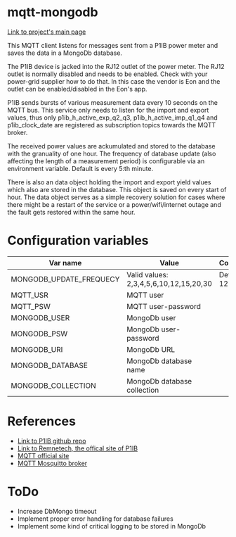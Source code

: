 # mqtt-mongodb
[Link to project's main page](https://github.com/Nordblom72/SolarAndPwrOverview)<br/>

This MQTT client listens for messages sent from a P1IB power meter and saves the data in a MongoDb database.<br/>

The P1IB device is jacked into the RJ12 outlet of the power meter. The RJ12 outlet is normally disabled and needs to be enabled. Check with your power-grid supplier how to do that. In this case the vendor is Eon and the outlet can be enabled/disabled in the Eon's app.<br/>

P1IB sends bursts of various measurement data every 10 seconds on the MQTT bus. This service only needs to listen for the import and export values, thus only p1ib_h_active_exp_q2_q3, p1ib_h_active_imp_q1_q4 and p1ib_clock_date are registered as subscription topics towards the MQTT broker.

The received power values are ackumulated and stored to the database with the granuality of one hour. The frequency of database update (also affecting the length of a measurement period) is configurable via an environment variable. Default is every 5:th minute. <br/>

There is also an data object holding the import and export yield values which also are stored in the database. This object is saved on every start of hour. The data object serves as a simple recovery solution for cases where there might be a restart of the service or a power/wifi/internet outage and the fault gets restored within the same hour.

# Configuration variables
| Var name| Value | Comment
| --------------|-----------|--------------|
| MONGODB_UPDATE_FREQUECY | Valid values: 2,3,4,5,6,10,12,15,20,30 | Default is 12
| MQTT_USR |MQTT user|
| MQTT_PSW | MQTT user-password |
| MONGODB_USER | MongoDb user |
| MONGODB_PSW | MongoDb user-password |
| MONGODB_URI | MongoDb URL |
| MONGODB_DATABASE | MongoDb database name |
| MONGODB_COLLECTION | MongoDb database collection |

# References
* [Link to P1IB github repo](https://github.com/remne/p1ib)
* [Link to Remnetech, the offical site of P1IB](https://remne.tech/)<br/>
* [MQTT official site](https://mqtt.org/)
* [MQTT Mosquitto broker ](https://mosquitto.org/)

# ToDo
* Increase DbMongo timeout
* Implement proper error handling for database failures
* Implement some kind of critical logging to be stored in MongoDb